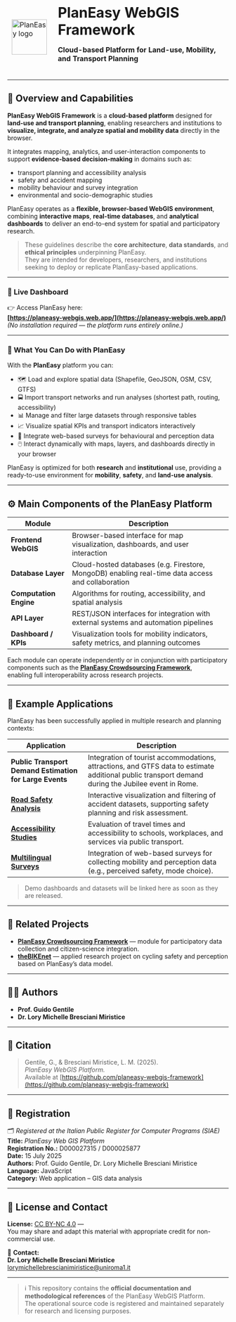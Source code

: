 <div align="left">

<table border="0" cellpadding="0" cellspacing="0" style="border:1px solid transparent;">
  <tr style="border:1px solid transparent;">
    <td style="border:1px solid transparent; vertical-align: middle; padding-right: 16px;">
      <img src="https://github.com/planeasy-webgis.png" width="80" alt="PlanEasy logo">
    </td>
    <td style="border:1px solid transparent; vertical-align: middle;">
      <h1 style="margin: 0; padding: 0;">PlanEasy WebGIS Framework</h1>
      <p><strong>Cloud-based Platform for Land-use, Mobility, and Transport Planning</strong></p>
    </td>
  </tr>
</table>

</div>

---

## 🧭 Overview and Capabilities

**PlanEasy WebGIS Framework** is a **cloud-based platform** designed for **land-use and transport planning**, 
enabling researchers and institutions to **visualize, integrate, and analyze spatial and mobility data** directly in the browser.  

It integrates mapping, analytics, and user-interaction components to support **evidence-based decision-making** in domains such as:

- transport planning and accessibility analysis  
- safety and accident mapping  
- mobility behaviour and survey integration  
- environmental and socio-demographic studies  

PlanEasy operates as a **flexible, browser-based WebGIS environment**, combining **interactive maps**, **real-time databases**, and **analytical dashboards** to deliver an end-to-end system for spatial and participatory research.

> These guidelines describe the **core architecture**, **data standards**, and **ethical principles** underpinning PlanEasy.  
> They are intended for developers, researchers, and institutions seeking to deploy or replicate PlanEasy-based applications.

---

### 🔗 Live Dashboard

👉 Access PlanEasy here:  
**[https://planeasy-webgis.web.app/](https://planeasy-webgis.web.app/)**  
*(No installation required — the platform runs entirely online.)*

---

### 🧰 What You Can Do with PlanEasy

With the **PlanEasy** platform you can:

- 🗺️ Load and explore spatial data (Shapefile, GeoJSON, OSM, CSV, GTFS)  
- 🚍 Import transport networks and run analyses (shortest path, routing, accessibility)  
- 📊 Manage and filter large datasets through responsive tables  
- 📈 Visualize spatial KPIs and transport indicators interactively  
- 🧠 Integrate web-based surveys for behavioural and perception data  
- 🖱️ Interact dynamically with maps, layers, and dashboards directly in your browser  

PlanEasy is optimized for both **research** and **institutional** use, providing a ready-to-use environment for **mobility**, **safety**, and **land-use analysis**.

---

## ⚙️ Main Components of the PlanEasy Platform

| Module | Description |
|---------|-------------|
| **Frontend WebGIS** | Browser-based interface for map visualization, dashboards, and user interaction |
| **Database Layer** | Cloud-hosted databases (e.g. Firestore, MongoDB) enabling real-time data access and collaboration |
| **Computation Engine** | Algorithms for routing, accessibility, and spatial analysis |
| **API Layer** | REST/JSON interfaces for integration with external systems and automation pipelines |
| **Dashboard / KPIs** | Visualization tools for mobility indicators, safety metrics, and planning outcomes |

Each module can operate independently or in conjunction with participatory components such as the [**PlanEasy Crowdsourcing Framework**](https://github.com/planeasy-webgis/planeasy-crowdsourcing-framework),  
enabling full interoperability across research projects.

---

## 🧪 Example Applications

PlanEasy has been successfully applied in multiple research and planning contexts:

| Application | Description |
|--------------|--------------|
| **Public Transport Demand Estimation for Large Events** | Integration of tourist accommodations, attractions, and GTFS data to estimate additional public transport demand during the Jubilee event in Rome. |
| **[Road Safety Analysis](https://road-safety.wemolab.eu/)** | Interactive visualization and filtering of accident datasets, supporting safety planning and risk assessment. |
| **[Accessibility Studies](https://reachability.wemolab.eu/)** | Evaluation of travel times and accessibility to schools, workplaces, and services via public transport. |
| **[Multilingual Surveys](https://questionnaire-builder.wemolab.eu/)** | Integration of web-based surveys for collecting mobility and perception data (e.g., perceived safety, mode choice). |

> Demo dashboards and datasets will be linked here as soon as they are released.

---

## 🔗 Related Projects

- **[PlanEasy Crowdsourcing Framework](https://github.com/planeasy-webgis/planeasy-crowdsourcing-framework)** — module for participatory data collection and citizen-science integration.  
- **[theBIKEnet](https://github.com/movingprojects/thebikenet)** — applied research project on cycling safety and perception based on PlanEasy’s data model.  

---

## 👩‍🔬 Authors

- **Prof. Guido Gentile**  
- **Dr. Lory Michelle Bresciani Miristice**

---

## 🧠 Citation

> Gentile, G., & Bresciani Miristice, L. M. (2025).  
> *PlanEasy WebGIS Platform.*  
> Available at [https://github.com/planeasy-webgis-framework](https://github.com/planeasy-webgis-framework)

---

## 🧾 Registration

🗂️ *Registered at the Italian Public Register for Computer Programs (SIAE)*  
**Title:** *PlanEasy Web GIS Platform*  
**Registration No.:** D000027315 / D000025877  
**Date:** 15 July 2025  
**Authors:** Prof. Guido Gentile, Dr. Lory Michelle Bresciani Miristice  
**Language:** JavaScript  
**Category:** Web application – GIS data analysis

---

## 📄 License and Contact

**License:** [CC BY-NC 4.0](https://creativecommons.org/licenses/by/4.0/) —  
You may share and adapt this material with appropriate credit for non-commercial use.

📧 **Contact:**  
**Dr. Lory Michelle Bresciani Miristice**  
[lorymichellebrescianimiristice@uniroma1.it](mailto:lorymichellebrescianimiristice@uniroma1.it)

---

> ℹ️ This repository contains the **official documentation and methodological references** of the PlanEasy WebGIS Platform.  
> The operational source code is registered and maintained separately for research and licensing purposes.
